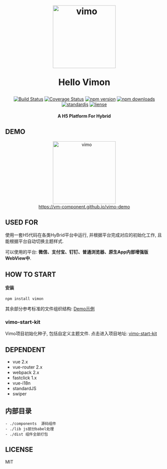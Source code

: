 <h1 align="center"><p align="center"><img src="https://github.com/vm-component/Vimo/blob/master/examples/static/img/vimo.png?raw=true" alt="vimo" width="200"></p><p align="center">Hello Vimon</p></h1>

<p align="center"><a href="https://www.travis-ci.org/vm-component/vimo"><img src="https://www.travis-ci.org/vm-component/vimo.svg?branch=master" alt="Build Status"></a> <a href='https://coveralls.io/github/vm-component/vimo?branch=master'><img src='https://img.shields.io/coveralls/vm-component/vimo.svg?branch=master' alt='Coverage Status' /></a> <a href="https://www.npmjs.com/package/vimo"><img src="https://img.shields.io/npm/v/vimo.svg" alt="npm version"></a> <a href="https://www.npmjs.com/package/vimo"><img src="https://img.shields.io/npm/dm/vimo.svg" alt="npm downloads"></a> <a href="https://standardjs.com"><img src="https://img.shields.io/badge/code_style-standard-brightgreen.svg" alt="standardjs"></a> <a href="#"><img src="https://img.shields.io/github/license/vm-component/Vimo.svg" alt="liense"></a> </p>

<h4 align="center"><p align="center">A H5 Platform For Hybrid</p></h4>


## DEMO

<p align="center"><img src="https://github.com/vm-component/Vimo/blob/master/examples/static/img/vimo_qrcode.png?raw=true" alt="vimo" width="200"><br><a align="center" href="https://vm-component.github.io/vimo-demo">https://vm-component.github.io/vimo-demo</a></p>

## USED FOR

使用一套H5代码在各类HyBrid平台中运行, 并根据平台完成对应的初始化工作, 且能根据平台自动切换主题样式.

可以使用的平台:  **微信、支付宝、钉钉、普通浏览器、原生App内部增强版WebView中**.

## HOW TO START

#### 安装

```
npm install vimon

```

其余部分参考标准的文件组织结构: [Demo示例](https://github.com/vm-component/vimo-start-kit/tree/master/src)


### vimo-start-kit

Vimo项目初始化种子, 包括自定义主题文件. 点击进入项目地址: [vimo-start-kit](https://github.com/vm-component/vimo-start-kit)


## DEPENDENT

- vue 2.x
- vue-router 2.x
- webpack 2.x
- fastclick 1.x
- vue-i18n
- standardJS
- swiper

## 内部目录


```
- ./components  源码组件
- ./lib js部分babel处理
- ./dist 组件全部打包
```

## LICENSE

MIT

